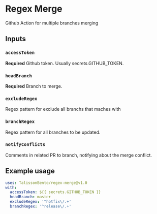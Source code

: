 # Regex Merge

Github Action for multiple branches merging

## Inputs

### `accessToken`

**Required** Github token. Usually secrets.GITHUB_TOKEN.

### `headBranch`

**Required** Branch to merge.

### `excludeRegex`

Regex pattern for exclude all branchs that maches with

### `branchRegex`

Regex pattern for all branches to be updated.

### `notifyConflicts`

Comments in related PR to branch, notifying about the merge conflict.

## Example usage

```yaml
uses: TalissonBento/regex-merge@v1.0
with:
  accessToken: ${{ secrets.GITHUB_TOKEN }}
  headBranch: master
  excludeRegex: '^hotfix\/.+'
  branchRegex: '^release\/.+'
```